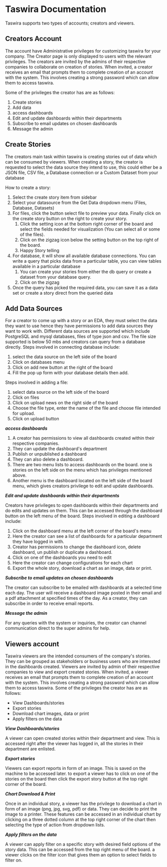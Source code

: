 # Taswira Documentation

Taswira supports two types of accounts; creators and viewers.

## Creators Account

The account have Administrative privileges for customizing taswira for your company. The Creator page is only displayed to users with the relevant privileges. The creators are invited by the admins of their respective companies to collaborate on creation of stories.
When invited, a creator receives an email that prompts them to complete creation of an account with the system. This involves creating a strong password which can allow them to access taswira.

Some of the privileges the creator has are as follows:

 1. Create stories
 2. Add data
 3. access dashboards
 4. Edit and update dashboards within their departments
 5. Subscribe to email updates on chosen dashboards
 6. Message the admin

## Create Stories

The creators main task within taswira is creating stories out of data which can be consumed by viewers. When creating a story, the creator is requested to select the data source they intend to use, this could either be a JSON file, CSV file, a Database connection or a Custom Dataset from your database

How to create a story:

  1. Select the create story item from sidebar
  2. Select your datasource from the Get Data dropdown menu (Files, Database, Datasets)
  3. For files, click the button select file to preview your data. Finally click on the create story button on the right to create your story.
     1. Click the setting icon at the bottom right corner of the board and select the fields needed for visualization (You can select all or some of the files).
     2. Click on the zigzag icon below the setting button on the top right of the board.
     3. Happy Story telling
  4. For database, it will show all available database connections. You can write a query that picks data from a particular table, you can view tables available in a particular database
      1. You can create your stories from either the db query or create a dataset from your database query.
      2. Click on the zigzag
  5. Once the query has picked the required data, you can save it as a data set or create a story direct from the queried data

## Add Data Sources

For a creator to come up with a story or an EDA, they must select the data they want to use hence they have permissions to add data sources they want to work with. Different data sources are supported which include PostgreSQL and mysql databases, files of type json and csv.
The file size supported is below 50 mbs and creators can query from a database directly.
Steps involved in connecting database include:

1. select the data source on the left side of the board
2. Click on databases menu
3. Click on add new button at the right of the board
4. Fill the pop up form with your database details then add.

Steps involved in adding a file:

   1. select data source on the left side of the board
   2. Click on files
   3. Click on upload news on the right side of the board
   4. Choose the file type, enter the name of the file and choose file intended for upload.
   5. Click on upload button

***access dashboards***

1. A creator has permissions to view all dashboards created within their respective companies.
2. They can update the dashboard's department
3. Publish or unpublished a dashboard
4. They can also delete a dashboard.
5. There are two menu lists to access dashboards on the board. one is stories on the left side on the menu which has privileges mentioned above.
6. Another menu is the dashboard located on the left side of the board menu, which gives creators privilege to edit and update dashboards.

***Edit and update dashboards within their departments***

Creators have privileges to open dashboards within their departments and do edits and updates on them. This can be accessed through the dashboard button on the left menu of the board. Steps involved in editing a dashboard include:

  1. Click on the dashboard menu at the left corner of the board's menu
  2. Here the creator can see a list of dashboards for a particular department they have logged in with.
  3. Creator has permissions to change the dashboard icon, delete dashboard, un publish or duplicate a dashboard.
  4. Click on one of the dashboards you need to edit
  5. Here the creator can change configurations for each chart
  6. Export the whole story, download a chart as an image, data or print.

***Subscribe to email updates on chosen dashboards***

The creator can subscribe to be emailed with dashboards at a selected time each day.  The user will receive a dashboard image posted in their email and a pdf attachment at specified times of the day. As a creator, they can subscribe in order to receive email reports.

***Message the admin***

For any queries with the system or inquiries, the creator can channel communication direct to the super admins for help.

## Viewers account

Taswira viewers are the intended consumers of the company's stories. They can be grouped as stakeholders or business users who are interested in the dashboards created. Viewers are invited by admin of their respective companies to view and export created stories.
When invited, a viewer receives an email that prompts them to complete creation of an account with the system. This involves creating a strong password which can allow them to access taswira. Some of the privileges the creator has are as follows:

- View Dashboards/stories
- Export stories
- Download chart images, data or print
- Apply filters on the data

***View Dashboards/stories***

A viewer can open created stories within their department and view. This is accessed right after the viewer has logged in, all the stories in their department are enlisted.

***Export stories***

Viewers can export reports in form of an image. This is saved on the machine to be accessed later. to export a viewer has to click on one of the stories on the board then click the export story button at the top right corner of the board.

***Chart Download & Print***

Once in an individual story, a viewer has the privilege to download a chart in form of an image (png, jpg, svg, pdf) or data. They can decide to print the image to a printer.
These features can be accessed in an individual chart by clicking on a three dotted column at the top right corner of the chart then selecting the type of action from dropdown lists.

***Apply filters on the data***

A viewer can apply filter on a specific story with desired field options of the story data. This can be accessed from the top right menu of the board. a viewer clicks on the filter icon that gives them an option to select fields to filter on.